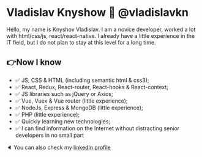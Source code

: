 # Vladislav Knyshow :rocket: @vladislavkn

Hello, my name is Knyshov Vladislav. I am a novice developer, worked a lot with html/css/js, react/react-native. I already have a little experience in the IT field, but I do not plan to stay at this level for a long time.

## :point_right:Now I know
- :white_check_mark: JS, CSS & HTML (including semantic html & css3);
- :white_check_mark: React, Redux, React-router, React-hooks & React-context;
- :white_check_mark: JS libraries such as jQuery or Axios;
- :white_check_mark: Vue, Vuex & Vue router (little experience);
- :white_check_mark: NodeJs, Express & MongoDB (little experience);
- :white_check_mark: PHP (little experience);
- :white_check_mark: Quickly learning new technologies;
- :white_check_mark: I can find information on the Internet without distracting senior developers in no small part

:speaker: You can also check my [linkedIn profile](https://www.linkedin.com/in/vladislav-knyshov/)
